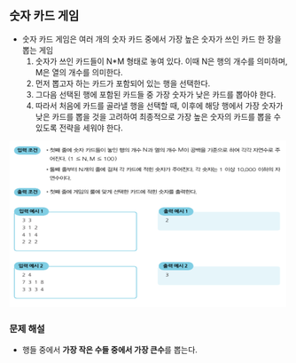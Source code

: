## 숫자 카드 게임
- 숫자 카드 게임은 여러 개의 숫자 카드 중에서 가장 높은 숫자가 쓰인 카드 한 장을 뽑는 게임
    1. 숫자가 쓰인 카드들이 N*M 형태로 놓여 있다. 이때 N은 행의 개수를 의미하며, M은 열의 개수를 의미한다.
    2. 먼저 뽑고자 하는 카드가 포함되어 있는 행을 선택한다.
    3. 그다음 선택된 행에 포함된 카드들 중 가장 숫자가 낮은 카드를 뽑아야 한다.
    4. 따라서 처음에 카드를 골라낼 행을 선택할 때, 이후에 해당 행에서 가장 숫자가 낮은 카드를 뽑을 것을 고려하여 최종적으로 가장 높은 숫자의 카드를 뽑을 수 있도록 전략을 세워야 한다.

<img src="image1.PNG" width="500" height="300">


### 문제 해설
- 행들 중에서 **가장 작은 수들 중에서 가장 큰수**를 뽑는다.